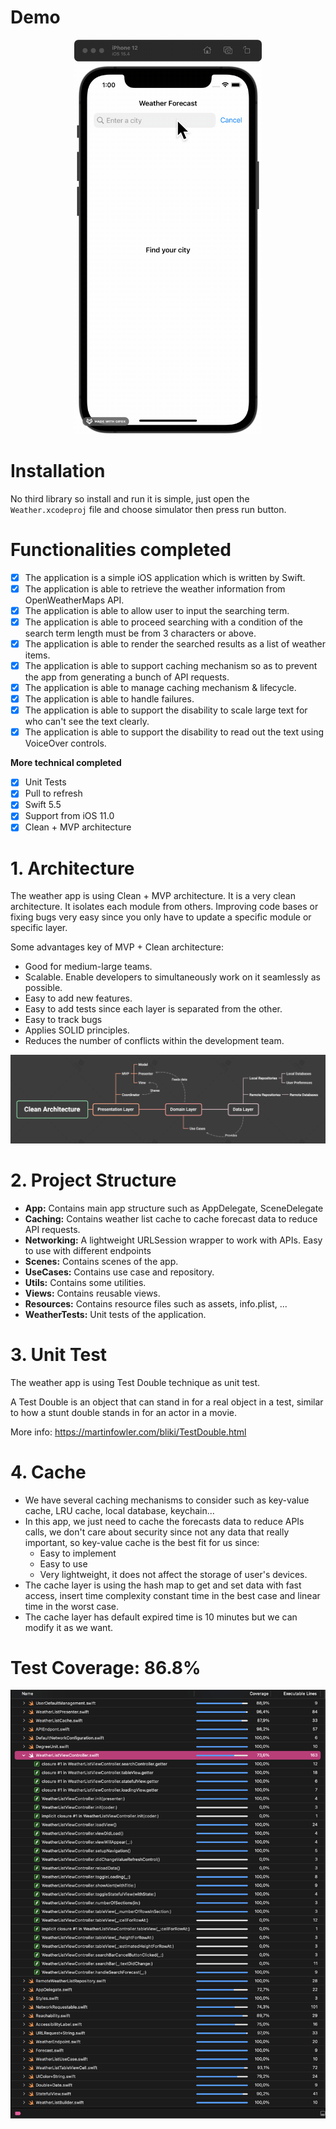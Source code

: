 # Demo

<p align="center">
	<img width="300" src="Assets/demo.gif" >
</p>

# Installation

No third library so install and run it is simple, just open the `Weather.xcodeproj` file and choose simulator then press run button.

# Functionalities completed
- [x] The application is a simple iOS application which is written by Swift.
- [x] The application is able to retrieve the weather information from OpenWeatherMaps API.
- [x] The application is able to allow user to input the searching term.
- [x] The application is able to proceed searching with a condition of the search term length must be
from 3 characters or above.
- [x] The application is able to render the searched results as a list of weather items.
- [x] The application is able to support caching mechanism so as to prevent the app from
generating a bunch of API requests.
- [x] The application is able to manage caching mechanism & lifecycle.
- [x] The application is able to handle failures.
- [x] The application is able to support the disability to scale large text for who can't see the
text clearly.
- [x] The application is able to support the disability to read out the text using VoiceOver
controls.

**More technical completed**
- [x] Unit Tests
- [x] Pull to refresh
- [x] Swift 5.5
- [x] Support from iOS 11.0
- [x] Clean + MVP architecture

# 1. Architecture

The weather app is using Clean + MVP architecture. It is a very clean architecture. It isolates each module from others. Improving code bases or fixing bugs very easy since you only have to update a specific module or specific layer.

Some advantages key of MVP + Clean architecture:
- Good for medium-large teams.
- Scalable. Enable developers to simultaneously work on it seamlessly as possible.
- Easy to add new features.
- Easy to add tests since each layer is separated from the other.
- Easy to track bugs
- Applies SOLID principles.
- Reduces the number of conflicts within the development team.

<img src="Assets/arch.png" />

# 2. Project Structure

- **App:** Contains main app structure such as AppDelegate, SceneDelegate
- **Caching:** Contains weather list cache to cache forecast data to reduce API requests.
- **Networking:** A lightweight URLSession wrapper to work with APIs. Easy to use with different endpoints
- **Scenes:** Contains scenes of the app.
- **UseCases:** Contains use case and repository.
- **Utils:** Contains some utilities.
- **Views:** Contains reusable views.
- **Resources:** Contains resource files such as assets, info.plist, ...
- **WeatherTests:** Unit tests of the application.

# 3. Unit Test

The weather app is using Test Double technique as unit test.

A Test Double is an object that can stand in for a real object in a test, similar to how a stunt double stands in for an actor in a movie.

More info: https://martinfowler.com/bliki/TestDouble.html

# 4. Cache

- We have several caching mechanisms to consider such as key-value cache, LRU cache, local database, keychain...
- In this app, we just need to cache the forecasts data to reduce APIs calls, we don't care about security since not any data that really important, so key-value cache is the best fit for us since:
  - Easy to implement
  - Easy to use
  - Very lightweight, it does not affect the storage of user's devices.
- The cache layer is using the hash map to get and set data with fast access, insert time complexity constant time in the best case and linear time in the worst case.
- The cache layer has default expired time is 10 minutes but we can modify it as we want.

# Test Coverage: 86.8%

<img src="Assets/test_coverage.png" />
